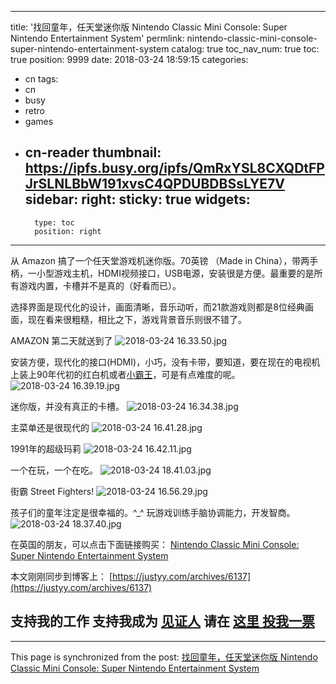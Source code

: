 
---
title: '找回童年，任天堂迷你版 Nintendo Classic Mini Console: Super Nintendo Entertainment System'
permlink: nintendo-classic-mini-console-super-nintendo-entertainment-system
catalog: true
toc_nav_num: true
toc: true
position: 9999
date: 2018-03-24 18:59:15
categories:
- cn
tags:
- cn
- busy
- retro
- games
- cn-reader
thumbnail: https://ipfs.busy.org/ipfs/QmRxYSL8CXQDtFPJrSLNLBbW191xvsC4QPDUBDBSsLYE7V
sidebar:
    right:
        sticky: true
widgets:
    -
        type: toc
        position: right
---


从 Amazon 搞了一个任天堂游戏机迷你版。70英镑 （Made in China），带两手柄，一小型游戏主机，HDMI视频接口，USB电源，安装很是方便。最重要的是所有游戏内置，卡槽并不是真的（好看而已）。

选择界面是现代化的设计，画面清晰，音乐动听，而21款游戏则都是8位经典画面，现在看来很粗糙，相比之下，游戏背景音乐则很不错了。

AMAZON 第二天就送到了
![2018-03-24 16.33.50.jpg](https://ipfs.busy.org/ipfs/QmRxYSL8CXQDtFPJrSLNLBbW191xvsC4QPDUBDBSsLYE7V)

安装方便，现代化的接口(HDMI)，小巧，没有卡带，要知道，要在现在的电视机上装上90年代初的红白机或者[小霸王](https://justyy.com/archives/350)，可是有点难度的呢。
![2018-03-24 16.39.19.jpg](https://ipfs.busy.org/ipfs/QmWxtAmg2MFJdnzyQrxKSY1GGWqTiYvT1NdNL93JSw8XW2)

迷你版，并没有真正的卡槽。
![2018-03-24 16.34.38.jpg](https://ipfs.busy.org/ipfs/QmSGeNjBqfYwPogTbZhtnDiCopNLEjFDFUT8uGqsTGz7F9)

主菜单还是很现代的
![2018-03-24 16.41.28.jpg](https://ipfs.busy.org/ipfs/QmYKrkH1k3BLx4ZZnoEgx5VLPymGkuSnczrTKucA22bQWJ)

1991年的超级玛莉
![2018-03-24 16.42.11.jpg](https://ipfs.busy.org/ipfs/QmbuBR1U6qK7u4ZHW5q4GAbMvbdZxfsvQK2jnp4GaNBqoD)

一个在玩，一个在吃。
![2018-03-24 18.41.03.jpg](https://ipfs.busy.org/ipfs/QmQWtUpwaVuhsHuZ5ArHQeZwjC7U27NXfgmJba64QjXvTB)

街霸 Street Fighters!
![2018-03-24 16.56.29.jpg](https://steemitimages.com/DQmZRRuwKnmPqqshSudutWmAVgfnSjMfyfwVFA2b7ntydDg/2018-03-24%2016.56.29.jpg)

孩子们的童年注定是很幸福的。^_^ 玩游戏训练手脑协调能力，开发智商。
![2018-03-24 18.37.40.jpg](https://ipfs.busy.org/ipfs/QmQpH2UQyeDRzVy3cnm5bCNsF4gqifDKEkByH5iM4GGYQu)

在英国的朋友，可以点击下面链接购买：
<a target="_blank" href="https://www.amazon.co.uk/gp/product/B073BVHY3F/ref=as_li_tl?ie=UTF8&camp=1634&creative=6738&creativeASIN=B073BVHY3F&linkCode=as2&tag=theultcombl06-21&linkId=ab023c5f7b81f9ac826f2682ae46ec99">Nintendo Classic Mini Console: Super Nintendo Entertainment System</a><img src="//ir-uk.amazon-adsystem.com/e/ir?t=theultcombl06-21&l=am2&o=2&a=B073BVHY3F" width="1" height="1" border="0" alt="" style="border:none !important; margin:0px !important;" />

本文刚刚同步到博客上： [https://justyy.com/archives/6137](https://justyy.com/archives/6137)

## 支持我的工作 支持我成为 [见证人](https://steemit.com/cn/@justyy/5h6gyv-cn) 请在 [这里 投我一票](https://steemconnect.com/sign/account_witness_vote?approve=1&witness=justyy)

- - -

This page is synchronized from the post: [找回童年，任天堂迷你版 Nintendo Classic Mini Console: Super Nintendo Entertainment System](https://steemit.com/@justyy/nintendo-classic-mini-console-super-nintendo-entertainment-system)
